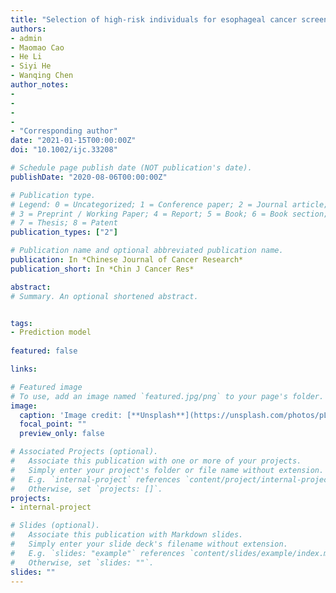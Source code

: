 ```yaml
---
title: "Selection of high-risk individuals for esophageal cancer screening: a prediction model of esophageal squamous cell carcinoma based on a multicenter screening cohort in rural China"
authors:
- admin
- Maomao Cao
- He Li
- Siyi He
- Wanqing Chen
author_notes:
- 
- 
- 
- 
- "Corresponding author"
date: "2021-01-15T00:00:00Z"
doi: "10.1002/ijc.33208"

# Schedule page publish date (NOT publication's date).
publishDate: "2020-08-06T00:00:00Z"

# Publication type.
# Legend: 0 = Uncategorized; 1 = Conference paper; 2 = Journal article;
# 3 = Preprint / Working Paper; 4 = Report; 5 = Book; 6 = Book section;
# 7 = Thesis; 8 = Patent
publication_types: ["2"]

# Publication name and optional abbreviated publication name.
publication: In *Chinese Journal of Cancer Research*
publication_short: In *Chin J Cancer Res*

abstract: 
# Summary. An optional shortened abstract.


tags:
- Prediction model
 
featured: false

links:

# Featured image
# To use, add an image named `featured.jpg/png` to your page's folder. 
image:
  caption: 'Image credit: [**Unsplash**](https://unsplash.com/photos/pLCdAaMFLTE)'
  focal_point: ""
  preview_only: false

# Associated Projects (optional).
#   Associate this publication with one or more of your projects.
#   Simply enter your project's folder or file name without extension.
#   E.g. `internal-project` references `content/project/internal-project/index.md`.
#   Otherwise, set `projects: []`.
projects:
- internal-project

# Slides (optional).
#   Associate this publication with Markdown slides.
#   Simply enter your slide deck's filename without extension.
#   E.g. `slides: "example"` references `content/slides/example/index.md`.
#   Otherwise, set `slides: ""`.
slides: ""
---
```

